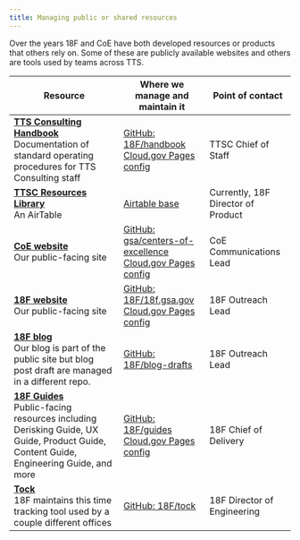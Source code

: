```yaml
---
title: Managing public or shared resources
---
```


Over the years 18F and CoE have both developed resources or products that others rely on. Some of these are publicly available websites and others are tools used by teams across TTS.

| Resource | Where we manage and maintain it | Point of contact |
|----------|---------------------------------|------------------|
| [**TTS Consulting Handbook**](https://handbook.tts.gsa.gov/)<br> Documentation of standard operating procedures for TTS Consulting staff | [GitHub: 18F/handbook](https://github.com/18F/handbook)<br> [Cloud.gov Pages config](https://pages.cloud.gov/sites/21)  | TTSC Chief of Staff |
| [**TTSC Resources Library**](https://airtable.com/appkBrEBVTMd9M5VC/pagyCKyWNdrBCgvP1)<br>  An AirTable  | [Airtable base](https://airtable.com/appkBrEBVTMd9M5VC/pagyCKyWNdrBCgvP1)  | Currently, 18F Director of Product |
| **[CoE website](https://coe.gsa.gov/)**<br>  Our public-facing site | [GitHub: gsa/centers-of-excellence](https://github.com/gsa/centers-of-excellence)<br> [Cloud.gov Pages config](https://pages.cloud.gov/sites/449)  | CoE Communications Lead |
| [**18F website**](https://18f.gsa.gov/)<br>  Our public-facing site | [GitHub: 18F/18f.gsa.gov](https://github.com/18F/18f.gsa.gov)<br> [Cloud.gov Pages config](https://pages.cloud.gov/sites/3)  | 18F Outreach Lead |
| [**18F blog**](https://18f.gsa.gov/blog/)<br>  Our blog is part of the public site but blog post draft are managed in a different repo. | [GitHub: 18F/blog-drafts](https://github.com/18F/blog-drafts) | 18F Outreach Lead |
| [**18F Guides**](https://18f.gsa.gov/guides/)<br>  Public-facing resources including Derisking Guide, UX Guide, Product Guide, Content Guide, Engineering Guide, and more | [GitHub: 18F/guides](https://github.com/18F/guides)<br> [Cloud.gov Pages config](https://pages.cloud.gov/sites/1372)  | 18F Chief of Delivery  |
| [**Tock**](https://tock.18f.gov/)<br>  18F maintains this time tracking tool used by a couple different offices | [GitHub: 18F/tock](https://github.com/18F/tock/)  | 18F Director of Engineering |
